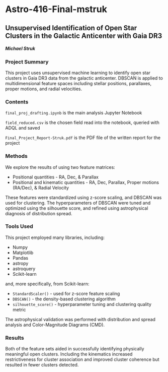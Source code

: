 # Astro-416-Final-mstruk

## Unsupervised Identification of Open Star Clusters in the Galactic Anticenter with Gaia DR3

##### Michael Struk


### Project Summary

This project uses unsupervised machine learning to identify open star clusters in Gaia DR3 data from the galactic anticenter. DBSCAN is applied to multidimensional feature spaces including stellar positions, parallaxes, proper motions, and radial velocities.

### Contents

`final_proj_drafting.ipynb` is the main analysis Jupyter Notebook

`field_reduced.csv` is the chosen field read into the notebook, queried with ADQL and saved

`Final_Project_Report-Struk.pdf` is the PDF file of the written report for the project

### Methods

We explore the results of using two feature matrices:

* Positional quantities - RA, Dec, & Parallax
* Positional and kinematic quantities - RA, Dec, Parallax, Proper motions (RA/Dec), & Radial Velocity

These features were standardized using z-score scaling, and DBSCAN was used for clustering. The hyperparameters of DBSCAN were tuned and optimized using the silhouette score, and refined using astrophysical diagnosis of distribution spread.

### Tools Used

This project employed many libraries, including:
* Numpy
* Matplotlib
* Pandas
* astropy
* astroquery
* Scikit-learn

and, more specifically, from Scikit-learn:
* `StandardScaler()` - used for z-score feature scaling
* `DBSCAN()` - the density-based clustering algorithm
* `silhouette_score()` - hyperparameter tuning and clustering quality metric


The astrophysical validation was performed with distribution and spread analysis and Color-Magnitude Diagrams (CMD). 


### Results

Both of the feature sets aided in successfully identifying physically meaningful open clusters. Including the kinematics increased restrictiveness for cluster association and improved cluster coherence but resulted in fewer clusters detected.
